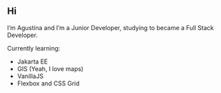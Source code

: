 ﻿

## Hi

I’m Agustina and I’m a Junior Developer, studying to became a Full Stack Developer.

Currently learning:

- Jakarta EE
- GIS (Yeah, I love maps)
- VanillaJS
- Flexbox and CSS Grid
